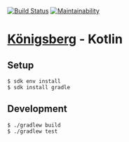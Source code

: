 [![Build Status](https://github.com/bergren2/konigsberg-kotlin/actions/workflows/build.yml/badge.svg)](https://github.com/bergren2/konigsberg-kotlin/actions/workflows/build.yml)
[![Maintainability](https://api.codeclimate.com/v1/badges/5cfd4c2f74c44d0303c1/maintainability)](https://codeclimate.com/github/bergren2/konigsberg-kotlin/maintainability)

# [Königsberg](https://github.com/bergren2/konigsberg) - Kotlin

## Setup

```shell
$ sdk env install
$ sdk install gradle
```

## Development

```shell
$ ./gradlew build
$ ./gradlew test
```

